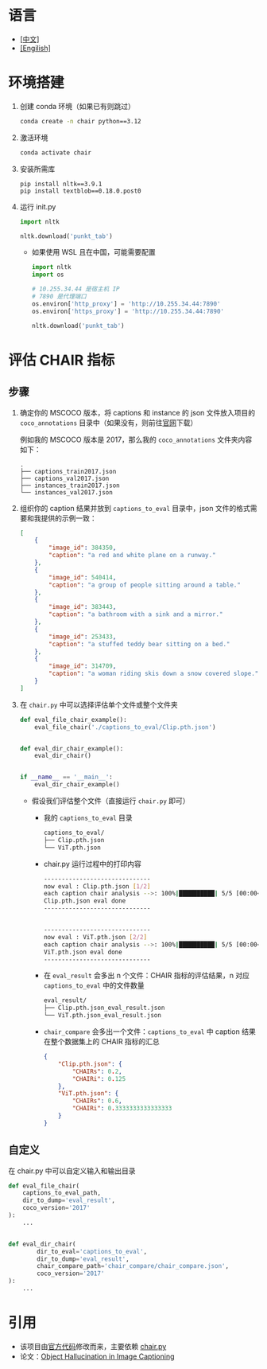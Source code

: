 # 语言

- [[中文]](README_zh.md)
- [[Engilish]](README.md)

# 环境搭建

1. 创建 conda 环境（如果已有则跳过）

    ```sh
    conda create -n chair python==3.12
    ```

2. 激活环境

    ```sh
    conda activate chair
    ```

3. 安装所需库

    ```
    pip install nltk==3.9.1
    pip install textblob==0.18.0.post0
    ```

4. 运行 init.py

    ```python
    import nltk
    
    nltk.download('punkt_tab')
    ```

    - 如果使用 WSL 且在中国，可能需要配置

        ```python
        import nltk
        import os
        
        # 10.255.34.44 是宿主机 IP
        # 7890 是代理端口
        os.environ['http_proxy'] = 'http://10.255.34.44:7890'
        os.environ['https_proxy'] = 'http://10.255.34.44:7890'
        
        nltk.download('punkt_tab')
        ```

# 评估 CHAIR 指标

## 步骤

1. 确定你的 MSCOCO 版本，将 captions 和 instance 的 json 文件放入项目的 `coco_annotations` 目录中（如果没有，则前往[官网](https://cocodataset.org/#download)下载）

    例如我的 MSCOCO 版本是 2017，那么我的 `coco_annotations` 文件夹内容如下：

    ```
    .
    ├── captions_train2017.json
    ├── captions_val2017.json
    ├── instances_train2017.json
    └── instances_val2017.json
    ```

2. 组织你的 caption 结果并放到 `captions_to_eval` 目录中，json 文件的格式需要和我提供的示例一致：

    ```json
    [
        {
            "image_id": 384350,
            "caption": "a red and white plane on a runway."
        },
        {
            "image_id": 540414,
            "caption": "a group of people sitting around a table."
        },
        {
            "image_id": 383443,
            "caption": "a bathroom with a sink and a mirror."
        },
        {
            "image_id": 253433,
            "caption": "a stuffed teddy bear sitting on a bed."
        },
        {
            "image_id": 314709,
            "caption": "a woman riding skis down a snow covered slope."
        }
    ]
    ```

3. 在 `chair.py` 中可以选择评估单个文件或整个文件夹

    ```python
    def eval_file_chair_example():
        eval_file_chair('./captions_to_eval/Clip.pth.json')
    
    
    def eval_dir_chair_example():
        eval_dir_chair()
    
    
    if __name__ == '__main__':
        eval_dir_chair_example()
    ```

    - 假设我们评估整个文件（直接运行 `chair.py` 即可）

        - 我的 `captions_to_eval` 目录

            ```sh
            captions_to_eval/
            ├── Clip.pth.json
            └── ViT.pth.json
            ```

        - chair.py 运行过程中的打印内容

            ```sh
            ------------------------------
            now eval : Clip.pth.json [1/2]
            each caption chair analysis -->: 100%|██████████| 5/5 [00:00<00:00, 3792.32it/s]
            Clip.pth.json eval done
            ------------------------------
            
            
            ------------------------------
            now eval : ViT.pth.json [2/2]
            each caption chair analysis -->: 100%|██████████| 5/5 [00:00<00:00, 3541.89it/s]
            ViT.pth.json eval done
            ------------------------------
            ```

        - 在 `eval_result` 会多出 n 个文件：CHAIR 指标的评估结果，n 对应 `captions_to_eval` 中的文件数量

            ```sh
            eval_result/
            ├── Clip.pth.json_eval_result.json
            └── ViT.pth.json_eval_result.json
            ```

        - `chair_compare` 会多出一个文件：`captions_to_eval` 中 caption 结果在整个数据集上的 CHAIR 指标的汇总

            ```json
            {
                "Clip.pth.json": {
                    "CHAIRs": 0.2,
                    "CHAIRi": 0.125
                },
                "ViT.pth.json": {
                    "CHAIRs": 0.6,
                    "CHAIRi": 0.3333333333333333
                }
            }
            ```

## 自定义

在 chair.py 中可以自定义输入和输出目录

```python
def eval_file_chair(
    captions_to_eval_path, 
    dir_to_dump='eval_result', 
    coco_version='2017'
):
	...


def eval_dir_chair(
        dir_to_eval='captions_to_eval',
        dir_to_dump='eval_result',
        chair_compare_path='chair_compare/chair_compare.json',
        coco_version='2017'
):
    ...
```

# 引用

- 该项目由[官方代码](https://github.com/LisaAnne/Hallucination)修改而来，主要依赖 [chair.py](https://github.com/LisaAnne/Hallucination/blob/master/utils/chair.py)
- 论文：[Object Hallucination in Image Captioning](https://arxiv.org/pdf/1809.02156)